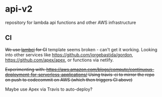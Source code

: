 # api-v2

repository for lambda api functions and other AWS infrastructure

## CI

~~We use [lambci](https://github.com/lambci/lambci) for CI~~ template seems broken - can't get it working. Looking into other services like https://github.com/jorgebastida/gordon, https://github.com/apex/apex, or functions via netlify.

~~Experimenting with: https://aws.amazon.com/blogs/compute/continuous-deployment-for-serverless-applications/
Using travis-ci to mirror the repo on push to codecommit on AWS (which then triggers CI above)~~

Maybe use Apex via Travis to auto-deploy?
